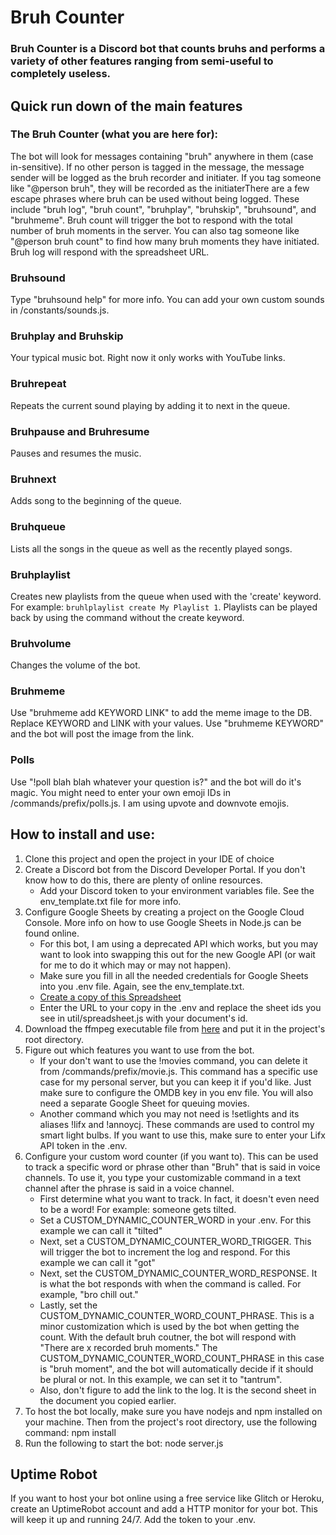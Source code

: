 # Bruh Counter

### Bruh Counter is a Discord bot that counts bruhs and performs a variety of other features ranging from semi-useful to completely useless.

## Quick run down of the main features

### The Bruh Counter (what you are here for):

The bot will look for messages containing "bruh" anywhere in them (case in-sensitive). If no other person is tagged in the message,
the message sender will be logged as the bruh recorder and initiater. If you tag someone like "@person bruh", they will be recorded as 
the initiaterThere are a few escape phrases where bruh can be used without being logged. These include "bruh log", "bruh count", "bruhplay",
"bruhskip", "bruhsound", and "bruhmeme". Bruh count will trigger the bot to respond with the total number of bruh moments in the server. 
You can also tag someone like "@person bruh count" to find how many bruh moments they have initiated. Bruh log will respond with the spreadsheet URL.

### Bruhsound

Type "bruhsound help" for more info. You can add your own custom sounds in /constants/sounds.js.

### Bruhplay and Bruhskip

Your typical music bot. Right now it only works with YouTube links.

### Bruhrepeat

Repeats the current sound playing by adding it to next in the queue.

### Bruhpause and Bruhresume

Pauses and resumes the music.

### Bruhnext

Adds song to the beginning of the queue.

### Bruhqueue

Lists all the songs in the queue as well as the recently played songs.

### Bruhplaylist

Creates new playlists from the queue when used with the 'create' keyword. For example: <code>bruhlplaylist create My Playlist 1</code>. Playlists can be played back by using the command without the create keyword.

### Bruhvolume

Changes the volume of the bot.

### Bruhmeme

Use "bruhmeme add KEYWORD LINK" to add the meme image to the DB. Replace KEYWORD and LINK with your values.
Use "bruhmeme KEYWORD" and the bot will post the image from the link.

### Polls

Use "!poll blah blah whatever your question is?" and the bot will do it's magic. You might need to enter your own emoji IDs in /commands/prefix/polls.js.
I am using upvote and downvote emojis.

## How to install and use:

1. Clone this project and open the project in your IDE of choice
2. Create a Discord bot from the Discord Developer Portal. If you don't know how to do this, there are plenty of online resources.
    - Add your Discord token to your environment variables file. See the env\_template.txt file for more info.
3. Configure Google Sheets by creating a project on the Google Cloud Console. More info on how to use Google Sheets in Node.js can
    be found online.
    - For this bot, I am using a deprecated API which works, but you may want to look into swapping this out for the new
    Google API (or wait for me to do it which may or may not happen).
    - Make sure you fill in all the needed credentials for Google Sheets into you .env file. Again, see the env\_template.txt.
    - [Create a copy of this Spreadsheet](https://docs.google.com/spreadsheets/d/1MUZcKztlf3qGp23CcdMSAcIgS4h8Plg-AO14D7Q5g6M/edit?usp=sharing)
    - Enter the URL to your copy in the .env and replace the sheet ids you see in util/spreadsheet.js with your document's id.
4. Download the ffmpeg executable file from [here](https://ffmpeg.org/download.html) and put it in the project's root directory.
5. Figure out which features you want to use from the bot.
    - If your don't want to use the !movies command, you can delete it from /commands/prefix/movie.js. This command has a specific use case 
    for my personal server, but you can keep it if you'd like. Just make sure to configure the OMDB key in you env file. You will also need a
    separate Google Sheet for queuing movies.
    - Another command which you may not need is !setlights and its aliases !lifx and !annoycj. These commands are used to control my smart
    light bulbs. If you want to use this, make sure to enter your Lifx API token in the .env.
6. Configure your custom word counter (if you want to). This can be used to track a specific word or phrase other than "Bruh" that is said in voice channels.
    To use it, you type your customizable command in a text channel after the phrase is said in a voice channel.
    - First determine what you want to track. In fact, it doesn't even need to be a word! For example: someone gets tilted.
    - Set a CUSTOM\_DYNAMIC\_COUNTER\_WORD in your .env. For this example we can call it "tilted"
    - Next, set a CUSTOM\_DYNAMIC\_COUNTER\_WORD\_TRIGGER. This will trigger the bot to increment the log and respond. For this example we can call it "got"
    - Next, set the CUSTOM\_DYNAMIC\_COUNTER\_WORD\_RESPONSE. It is what the bot responds with when the command is called. For example, "bro chill out."
    - Lastly, set the CUSTOM\_DYNAMIC\_COUNTER\_WORD\_COUNT\_PHRASE. This is a minor customization which is used by the bot when getting the count.
    With the default bruh coutner, the bot will respond with "There are x recorded bruh moments." The CUSTOM\_DYNAMIC\_COUNTER\_WORD\_COUNT\_PHRASE in this case
    is "bruh moment", and the bot will automatically decide if it should be plural or not. In this example, we can set it to "tantrum".
    - Also, don't figure to add the link to the log. It is the second sheet in the document you copied earlier.
7. To host the bot locally, make sure you have nodejs and npm installed on your machine. Then from the project's root directory, use the following command: npm install
8. Run the following to start the bot: node server.js

## Uptime Robot

If you want to host your bot online using a free service like Glitch or Heroku, create an UptimeRobot account and add a HTTP monitor for your bot. This will keep it
up and running 24/7. Add the token to your .env.

